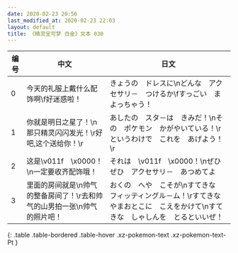 ```yaml
---
date: 2020-02-23 20:56
last_modified_at: 2020-02-23 22:03
layout: default
title: 《精灵宝可梦 白金》文本 030
---
```

| 编号 | 中文 | 日文 |
| ---- | ---- | ---- |
| 0 | 今天的礼服上戴什么配饰啊\f好迷惑啦！ | きょうの　ドレスに\nどんな　アクセサリ－　つけるか\fすっごい　まよっちゃう！ |
| 1 | 你就是明日之星了！\n那只精灵闪闪发光！\r好吧,这个送给你！\r | あしたの　スタ－は　きみだ！\nその　ポケモン　かがやいている！\rというわけで　これを　あげよう！\r |
| 2 | 这是\v011f　\x0000！\n一定要收齐配饰哦！ | それは　\v011f　\x0000！\nぜひぜひ　アクセサリ－　あつめてよ |
| 3 | 里面的房间就是\n帅气的整备房间了！\r去和帅气的山男拍一张\n帅气的照片吧！ | おくの　へや　こそが\nすてきな　フィッティングル－ム！\rすてきな　やまおとこに　こえをかけて\nすてきな　しゃしんを　とるといいぜ！ |
{: .table .table-bordered .table-hover .xz-pokemon-text .xz-pokemon-text-Pt }